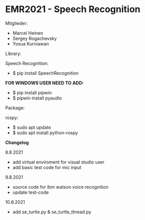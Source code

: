 # EMR2021 - Speech Recognition
Mitglieder:
- Marcel Heinen
- Sergey Rogachevsky
- Yosua Kurniawan

Library:

Speech Recognition:
- $ pip install SpeechRecognition

**FOR WINDOWS USER NEED TO ADD:**
- $ pip install pipwin
- $ pipwin install pyaudio

Package:

rospy:
- $ sudo apt update
- $ sudo apt install python-rospy

**Changelog**

8.8.2021
- add virtual enviroment for visual studio user
- add basic test code for mic input

9.8.2021
- source code for ibm watson voice recognition
- update test-code

10.8.2021
- add se_turtle.py & se_turtle_thread.py


